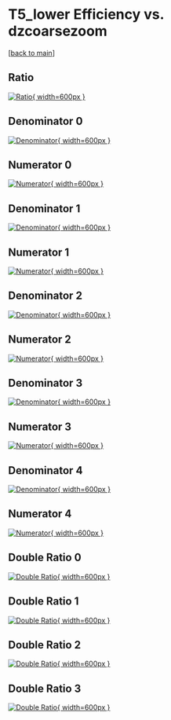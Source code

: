 # T5_lower Efficiency vs. dzcoarsezoom

[[back to main](./)]



## Ratio

[![Ratio](../mtv/var/T5_lower_loweta_321_-1_eff_dzcoarsezoom.png){ width=600px }](../mtv/var/T5_lower_loweta_321_-1_eff_dzcoarsezoom.pdf)

## Denominator 0

[![Denominator](../mtv/den/T5_lower_loweta_321_-1_eff_dzcoarsezoom_den0.png){ width=600px }](../mtv/den/T5_lower_loweta_321_-1_eff_dzcoarsezoom_den0.pdf)

## Numerator 0

[![Numerator](../mtv/num/T5_lower_loweta_321_-1_eff_dzcoarsezoom_num0.png){ width=600px }](../mtv/num/T5_lower_loweta_321_-1_eff_dzcoarsezoom_num0.pdf)

## Denominator 1

[![Denominator](../mtv/den/T5_lower_loweta_321_-1_eff_dzcoarsezoom_den1.png){ width=600px }](../mtv/den/T5_lower_loweta_321_-1_eff_dzcoarsezoom_den1.pdf)

## Numerator 1

[![Numerator](../mtv/num/T5_lower_loweta_321_-1_eff_dzcoarsezoom_num1.png){ width=600px }](../mtv/num/T5_lower_loweta_321_-1_eff_dzcoarsezoom_num1.pdf)

## Denominator 2

[![Denominator](../mtv/den/T5_lower_loweta_321_-1_eff_dzcoarsezoom_den2.png){ width=600px }](../mtv/den/T5_lower_loweta_321_-1_eff_dzcoarsezoom_den2.pdf)

## Numerator 2

[![Numerator](../mtv/num/T5_lower_loweta_321_-1_eff_dzcoarsezoom_num2.png){ width=600px }](../mtv/num/T5_lower_loweta_321_-1_eff_dzcoarsezoom_num2.pdf)

## Denominator 3

[![Denominator](../mtv/den/T5_lower_loweta_321_-1_eff_dzcoarsezoom_den3.png){ width=600px }](../mtv/den/T5_lower_loweta_321_-1_eff_dzcoarsezoom_den3.pdf)

## Numerator 3

[![Numerator](../mtv/num/T5_lower_loweta_321_-1_eff_dzcoarsezoom_num3.png){ width=600px }](../mtv/num/T5_lower_loweta_321_-1_eff_dzcoarsezoom_num3.pdf)

## Denominator 4

[![Denominator](../mtv/den/T5_lower_loweta_321_-1_eff_dzcoarsezoom_den4.png){ width=600px }](../mtv/den/T5_lower_loweta_321_-1_eff_dzcoarsezoom_den4.pdf)

## Numerator 4

[![Numerator](../mtv/num/T5_lower_loweta_321_-1_eff_dzcoarsezoom_num4.png){ width=600px }](../mtv/num/T5_lower_loweta_321_-1_eff_dzcoarsezoom_num4.pdf)

## Double Ratio 0

[![Double Ratio](../mtv/ratio/T5_lower_loweta_321_-1_eff_dzcoarsezoom_ratio0.png){ width=600px }](../mtv/ratio/T5_lower_loweta_321_-1_eff_dzcoarsezoom_ratio0.pdf)

## Double Ratio 1

[![Double Ratio](../mtv/ratio/T5_lower_loweta_321_-1_eff_dzcoarsezoom_ratio1.png){ width=600px }](../mtv/ratio/T5_lower_loweta_321_-1_eff_dzcoarsezoom_ratio1.pdf)

## Double Ratio 2

[![Double Ratio](../mtv/ratio/T5_lower_loweta_321_-1_eff_dzcoarsezoom_ratio2.png){ width=600px }](../mtv/ratio/T5_lower_loweta_321_-1_eff_dzcoarsezoom_ratio2.pdf)

## Double Ratio 3

[![Double Ratio](../mtv/ratio/T5_lower_loweta_321_-1_eff_dzcoarsezoom_ratio3.png){ width=600px }](../mtv/ratio/T5_lower_loweta_321_-1_eff_dzcoarsezoom_ratio3.pdf)

